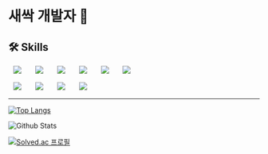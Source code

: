 <p align="center">

# 새싹 개발자 🌱

## 🛠 Skills 

<div>
<img src="https://img.shields.io/badge/React-61DAFB?style=flat-round&logo=React&logoColor=white" style="height : auto; margin-left : 10px; margin-right : 10px;"/></a>&nbsp;  
<img src="https://img.shields.io/badge/Redux-764ABC?style=flat-round&logo=Redux&logoColor=white" style="height : auto; margin-left : 10px; margin-right : 10px;"/></a>&nbsp;  
<img src="https://img.shields.io/badge/JavaScript-F7DF1E?style=flat-round&logo=JavaScript&logoColor=white" style="height : auto; margin-left : 10px; margin-right : 10px;"/></a>&nbsp;
<img src="https://img.shields.io/badge/TypeScript-3178C6?style=flat-round&logo=TypeScript&logoColor=white" style="height : auto; margin-left : 10px; margin-right : 10px;"/></a>&nbsp;
<img src="https://img.shields.io/badge/HTML5-E34F26?style=flat-round&logo=HTML5&logoColor=white" style="height : auto; margin-left : 10px; margin-right : 10px;"/></a>&nbsp;
<img src="https://img.shields.io/badge/CSS3-1572B6?style=flat-round&logo=CSS3&logoColor=white" style="height : auto; margin-left : 10px; margin-right : 10px;"/></a>&nbsp;
  
<img src="https://img.shields.io/badge/Java-007396?style=flat-round&logo=Java&logoColor=white" style="height : auto; margin-left : 10px; margin-right : 10px;"/>&nbsp;
<img src="https://img.shields.io/badge/Spring-6DB33F?style=flat-round&logo=Spring&logoColor=white" style="height : auto; margin-left : 10px; margin-right : 10px;"/>&nbsp;
<img src="https://img.shields.io/badge/MySQL-4479A1?style=flat-round&logo=MySQL&logoColor=white" style="height : auto; margin-left : 10px; margin-right : 10px;"/></a>&nbsp;
<img src="https://img.shields.io/badge/Oracle-00D182?style=flat-round&logo=Oracle&logoColor=white" style="height : auto; margin-left : 10px; margin-right : 10px;"/></a>&nbsp;

</div>

---
[![Top Langs](https://github-readme-stats.vercel.app/api/top-langs/?username=mmeat512&layout=compact&theme=dracula)](https://github.com/anuraghazra/github-readme-stats)

![Github Stats](https://github-readme-stats.vercel.app/api?username=mmeat512&show_icons=true&theme=dracula)

[![Solved.ac
프로필](http://mazassumnida.wtf/api/v2/generate_badge?boj=mmeat512)](https://solved.ac/mmeat512)
</p>
